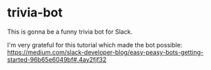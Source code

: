 # trivia-bot

This is gonna be a funny trivia bot for Slack.

I'm very grateful for this tutorial which made the bot possible:
https://medium.com/slack-developer-blog/easy-peasy-bots-getting-started-96b65e6049bf#.4ay2fjf32
